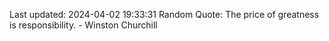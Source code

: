 Last updated: 2024-04-02 19:33:31
Random Quote: The price of greatness is responsibility. - Winston Churchill